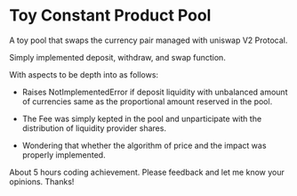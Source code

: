 # Toy Constant Product Pool

A toy pool that swaps the currency pair managed with uniswap V2 Protocal.

Simply implemented deposit, withdraw, and swap function.

With aspects to be depth into as follows:

* Raises NotImplementedError if deposit liquidity with unbalanced amount of 
  currencies same as the proportional amount reserved in the pool.
  
* The Fee was simply kepted in the pool and unparticipate with the distribution 
  of liquidity provider shares.
  
* Wondering that whether the algorithm of price and the impact was properly
  implemented.
  
About 5 hours coding achievement. Please feedback and let me know your opinions.
Thanks!
